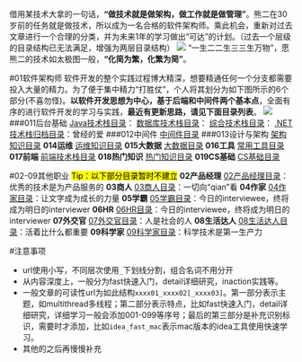 借用某技术大拿的一句话，**“做技术就是做架构，做工作就是做管理”**。熊二在30岁前的任务就是做技术，所以成为一名合格的软件架构师。乘此机会，重新对过去文章进行一个合理的分类，并为未来1年的学习做出“可达”的计划。（过去一个层级的目录结构已无法满足，增强为两层目录结构）
![](http://images2017.cnblogs.com/blog/636325/201708/636325-20170807193341112-1658362109.png)
“一生二二生三三生万物”，愿熊二的技术如太极图一般，**“化简为繁，化繁为简”**。

#01软件架构师
软件开发的整个实践过程博大精深，想要精通任何一个分支都需要投入大量的精力。为了便于集中精力“打胜仗”，个人将其划分为如下图所示的6个部分(不喜勿怪)。**以软件开发思想为中心，基于后端和中间件两个基本点**，全面有序的进行软件开发的学习与实践，**最近有更新思路，请见下面目录列表**。
![](http://images2017.cnblogs.com/blog/636325/201708/636325-20170807193352627-583088541.png)
###011后台基础
[Java技术栈目录](http://www.cnblogs.com/wanliwang01/p/java_catalog.html)：
[数据库技术栈目录](http://www.cnblogs.com/wanliwang01/p/database_catalog.html)：
[综合技术栈目录](http://www.cnblogs.com/wanliwang01/p/comprehensivetechstack_catalog.html)：
[.NET技术栈归档目录](http://www.cnblogs.com/wanliwang01/p/dotnet_catalog.html)：曾经的爱
###012中间件 
[中间件目录](http://www.cnblogs.com/wanliwang01/p/middleware_catalog.html)
###013设计与架构 
[架构知识目录](http://www.cnblogs.com/wanliwang01/p/architect_catalog.html)
**014运维** [运维知识目录](http://www.cnblogs.com/wanliwang01/p/devops_catalog.html)
**015大数据** [大数据目录](http://www.cnblogs.com/wanliwang01/p/bigdata_catalog.html)
**016工具** [常用工具目录](http://www.cnblogs.com/wanliwang01/p/tool_catalog.html)
**017前端** [前端技术栈目录](http://www.cnblogs.com/wanliwang01/p/frontend_catalog.html)
**018热门知识** [热门知识目录](http://www.cnblogs.com/wanliwang01/p/hotpointtech_catalog.html)
**019CS基础** [CS基础目录](http://www.cnblogs.com/wanliwang01/p/computerscience_catalog.html)

#02-09其他职业
<mark>Tip：以下部分目录暂时不建立</mark>
**02产品经理**  [02产品经理目录](http://www.cnblogs.com/wanliwang01/p/productmanager_catalog.html)：优秀的技术是为产品服务的
**03商人**  [03商人目录](http://www.cnblogs.com/wanliwang01/p/businessman_catalog.html)：一切向“qian”看
**04作家**  [04作家目录](http://www.cnblogs.com/wanliwang01/p/writer_catalog.html)：让文字成为成长的力量
**05学霸**  [05学霸目录](http://www.cnblogs.com/wanliwang01/p/student_catalog.html)：今日的interviewee，终将成为明日的interviewer
**06HR**  [06HR目录](http://www.cnblogs.com/wanliwang01/p/humanresource_catalog.html)：今日的interviewee，终将成为明日的interviewer
**07外交官**  [07外交官目录](http://www.cnblogs.com/wanliwang01/p/diplomatist_catalog.html)：人是社会的人
**08生活达人**  [08生活达人目录](http://www.cnblogs.com/wanliwang01/p/liveexpert_catalog.html)：活着比什么都重要
**09科学家**  [09科学家目录](http://www.cnblogs.com/wanliwang01/p/scientist_catalog.html)：科学技术是第一生产力

#注意事项
* url使用小写，不同层次使用`_`下划线分割，组合名词不用分开
* 从内容深度上，一般分为fast快速入门，detail详细研究，inaction实践等。
* 一般文章的可读性url为如此结构`xxxx01_xxxx02[_xxxx03]`。第一部分表示主题，如multithread多线程；第二部分表示特点，比如fast快速入门，detail详细研究，详细学习一般会添加001-099等序号；最后的第三部分是补充识别标识，需要时才添加，比如`idea_fast_mac`表示mac版本的idea工具使用快速学习。
* 其他的之后再慢慢补充
